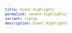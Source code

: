 ```yaml
---
title: Event Highlights
permalink: /event-highlights/
variant: tiptap
description: Event Highlights
---
```

